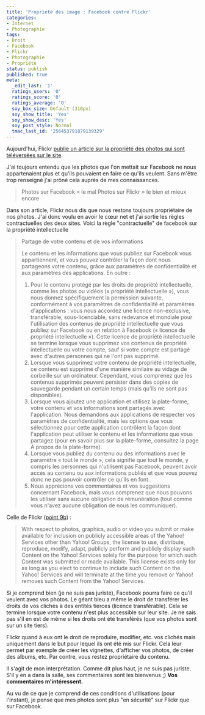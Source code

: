 ```yaml
---
title: 'Propriété des image : Facebook contre Flickr'
categories:
- Internet
- Photographie
tags:
- Droit
- Facebook
- Flickr
- Photographie
- Propriété
status: publish
published: true
meta:
  _edit_last: '1'
  ratings_users: '0'
  ratings_score: '0'
  ratings_average: '0'
  soy_box_size: Default (310px)
  soy_show_title: 'Yes'
  soy_show_desc: 'Yes'
  soy_post_style: Normal
  tmac_last_id: '256453791879139329'
---
```

Aujourd'hui, Flickr <a title="Artilce &quot;At Flickr, your photos are always yours&quot;" href="https://blog.flickr.net/en/2011/05/13/at-flickr-your-photos-are-always-yours/">publie un article sur la propriété des photos qui sont téléversées sur le site</a>.

J'ai toujours entendu que les photos que l'on mettait sur Facebook ne nous appartenaient plus et qu'ils pouvaient en faire ce qu'ils veulent. Sans m'être trop renseigné j'ai prôné cela auprès de mes connaissances.
<blockquote>Photos sur Facebook = le mal
Photos sur Flickr = le bien et mieux encore</blockquote>
Dans son article, Flickr nous dis que nous restons toujours propriétaire de nos photos. J'ai donc voulu en avoir le cœur net et j'ai sortie les règles contractuelles des deux sites.

<!--more-->Voici la règle "contractuelle" de facebook sur la propriété intellectuelle
<blockquote>Partage de votre contenu et de vos informations

Le contenu et les informations que vous publiez sur Facebook vous appartiennent, et vous pouvez contrôler la façon dont nous partageons votre contenu, grâce aux paramètres de confidentialité et aux paramètres des applications. En outre :

1. Pour le contenu protégé par les droits de propriété intellectuelle, comme les photos ou vidéos (« propriété intellectuelle »), vous nous donnez spécifiquement la permission suivante, conformément à vos paramètres de confidentialité et paramètres d'applications : vous nous accordez une licence non-exclusive, transférable, sous-licenciable, sans redevance et mondiale pour l'utilisation des contenus de propriété intellectuelle que vous publiez sur Facebook ou en relation à Facebook (« licence de propriété intellectuelle »). Cette licence de propriété intellectuelle se termine lorsque vous supprimez vos contenus de propriété intellectuelle ou votre compte, sauf si votre compte est partagé avec d'autres personnes qui ne l'ont pas supprimé.
2. Lorsque vous supprimez votre contenu de propriété intellectuelle, ce contenu est supprimé d'une manière similaire au vidage de corbeille sur un ordinateur. Cependant, vous comprenez que les contenus supprimés peuvent persister dans des copies de sauvegarde pendant un certain temps (mais qu'ils ne sont pas disponibles).
3. Lorsque vous ajoutez une application et utilisez la plate-forme, votre contenu et vos informations sont partagés avec l'application. Nous demandons aux applications de respecter vos paramètres de confidentialité, mais les options que vous sélectionnez pour cette application contrôlent la façon dont l'application peut utiliser le contenu et les informations que vous partagez (pour en savoir plus sur la plate-forme, consultez la page À propos de la plate-forme).
4. Lorsque vous publiez du contenu ou des informations avec le paramètre « tout le monde », cela signifie que tout le monde, y compris les personnes qui n'utilisent pas Facebook, peuvent avoir accès au contenu ou aux informations publiés et que vous pouvez donc ne pas pouvoir contrôler ce qu'ils en font.
5. Nous apprécions vos commentaires et vos suggestions concernant Facebook, mais vous comprenez que nous pouvons les utiliser sans aucune obligation de rémunération (tout comme vous n'avez aucune obligation de nous les communiquer).</blockquote>
Celle de Flickr (<a href="https://info.yahoo.com/legal/us/yahoo/utos/utos-173.html">point 9b</a>) :
<blockquote>With respect to photos, graphics, audio or video you submit or make available for inclusion on publicly accessible areas of the Yahoo! Services other than Yahoo! Groups, the license to use, distribute, reproduce, modify, adapt, publicly perform and publicly display such Content on the Yahoo! Services solely for the purpose for which such Content was submitted or made available. This license exists only for as long as you elect to continue to include such Content on the Yahoo! Services and will terminate at the time you remove or Yahoo! removes such Content from the Yahoo! Services.</blockquote>
Si je comprend bien (je ne suis pas juriste), Facebook pourra faire ce qu'il veulent avec vos photos. Le géant bleu a même le droit de transférer les droits de vos clichés à des entités tierces (licence transférable). Cela se termine lorsque votre contenu n'est plus accessible sur leur site. Je ne sais pas s'il en est de même si les droits ont été transférés (que vos photos sont sur un site tiers).

Flickr quand à eux ont le droit de reproduire, modifier, etc. vos clichés mais uniquement dans le but pour lequel ils ont été mis sur Flickr. Cela leur permet par exemple de créer les vignettes, d'afficher vos photos, de créer des albums, etc. Par contre, vous restez propriétaire du contenu.

Il s'agit de mon interprétation. Comme dit plus haut, je ne suis pas juriste. S'il y en a dans la salle, ses commentaires sont les bienvenus ;)
<strong>Vos commentaires m'intéressent.</strong>

Au vu de ce que je comprend de ces conditions d'utilisations (pour l'instant), je pense que mes photos sont plus "en sécurité" sur Flickr que sur Facebook.
